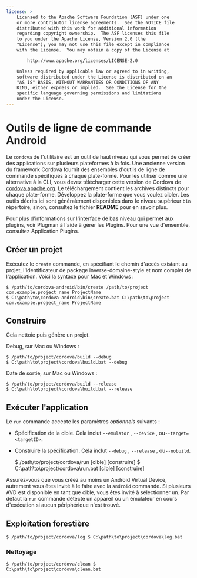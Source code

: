 ```yaml
---
license: >
    Licensed to the Apache Software Foundation (ASF) under one
    or more contributor license agreements.  See the NOTICE file
    distributed with this work for additional information
    regarding copyright ownership.  The ASF licenses this file
    to you under the Apache License, Version 2.0 (the
    "License"); you may not use this file except in compliance
    with the License.  You may obtain a copy of the License at

        http://www.apache.org/licenses/LICENSE-2.0

    Unless required by applicable law or agreed to in writing,
    software distributed under the License is distributed on an
    "AS IS" BASIS, WITHOUT WARRANTIES OR CONDITIONS OF ANY
    KIND, either express or implied.  See the License for the
    specific language governing permissions and limitations
    under the License.
---
```


# Outils de ligne de commande Android

Le `cordova` de l'utilitaire est un outil de haut niveau qui vous permet de créer des applications sur plusieurs plateformes à la fois. Une ancienne version du framework Cordova fournit des ensembles d'outils de ligne de commande spécifiques à chaque plate-forme. Pour les utiliser comme une alternative à la CLI, vous devez télécharger cette version de Cordova de [cordova.apache.org][1]. Le téléchargement contient les archives distincts pour chaque plate-forme. Développez la plate-forme que vous voulez cibler. Les outils décrits ici sont généralement disponibles dans le niveau supérieur `bin` répertoire, sinon, consultez le fichier **README** pour en savoir plus.

 [1]: http://cordova.apache.org

Pour plus d'informations sur l'interface de bas niveau qui permet aux plugins, voir Plugman à l'aide à gérer les Plugins. Pour une vue d'ensemble, consultez Application Plugins.

## Créer un projet

Exécutez le `create` commande, en spécifiant le chemin d'accès existant au projet, l'identificateur de package inverse-domaine-style et nom complet de l'application. Voici la syntaxe pour Mac et Windows :

    $ /path/to/cordova-android/bin/create /path/to/project com.example.project_name ProjectName
    $ C:\path\to\cordova-android\bin\create.bat C:\path\to\project com.example.project_name ProjectName
    

## Construire

Cela nettoie puis génère un projet.

Debug, sur Mac ou Windows :

    $ /path/to/project/cordova/build --debug
    $ C:\path\to\project\cordova\build.bat --debug
    

Date de sortie, sur Mac ou Windows :

    $ /path/to/project/cordova/build --release
    $ C:\path\to\project\cordova\build.bat --release
    

## Exécuter l'application

Le `run` commande accepte les paramètres *optionnels* suivants :

*   Spécification de la cible. Cela inclut `--emulator` , `--device` , ou`--target=<targetID>`.

*   Construire la spécification. Cela inclut `--debug` , `--release` , ou`--nobuild`.
    
    $ /path/to/project/cordova/run \[cible\] \[construire\] $ C:\path\to\project\cordova\run.bat \[cible\] \[construire\]

Assurez-vous que vous créez au moins un Android Virtual Device, autrement vous êtes invité à le faire avec la `android` commande. Si plusieurs AVD est disponible en tant que cible, vous êtes invité à sélectionner un. Par défaut la `run` commande détecte un appareil ou un émulateur en cours d'exécution si aucun périphérique n'est trouvé.

## Exploitation forestière

    $ /path/to/project/cordova/log $ C:\path\to\project\cordova\log.bat
    

### Nettoyage

    $ /path/to/project/cordova/clean $ C:\path\to\project\cordova\clean.bat
